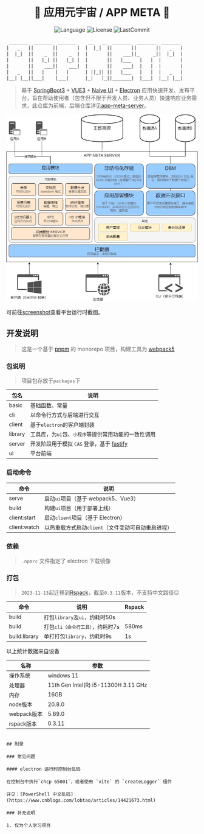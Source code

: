 <div align=center>
<h1>🎉 应用元宇宙 / APP META 🎉</h1>

![Language](https://img.shields.io/github/languages/top/0604hx/app-meta?logo=javascript&color=blue)
![License](https://img.shields.io/badge/License-MIT-green)
![LastCommit](https://img.shields.io/github/last-commit/0604hx/app-meta?color=blue&logo=github)

</div>

```text
 _______  _______  _______    __   __  _______  _______  _______ 
|   _   ||       ||       |  |  |_|  ||       ||       ||   _   |
|  |_|  ||    _  ||    _  |  |       ||    ___||_     _||  |_|  |
|       ||   |_| ||   |_| |  |       ||   |___   |   |  |       |
|       ||    ___||    ___|  |       ||    ___|  |   |  |       |
|   _   ||   |    |   |      | ||_|| ||   |___   |   |  |   _   |
|__| |__||___|    |___|      |_|   |_||_______|  |___|  |__| |__|
```

> 基于 [SpringBoot3](https://spring.io/projects/spring-boot) + [VUE3](https://cn.vuejs.org/) + [Naive UI](https://www.naiveui.com) + [Electron](https://www.electronjs.org) 应用快速开发、发布平台，旨在帮助使用者（包含但不限于开发人员、业务人员）快速响应业务需求，此仓库为前端，后端仓库详见[app-meta-server](https://github.com/0604hx/app-meta-server)。

![](docs/imgs/平台概述.jpg)

可前往[screenshot](docs/screenshots)查看平台运行时截图。

## 开发说明
> 这是一个基于 [pnpm](https://pnpm.io/) 的 monorepo 项目，构建工具为 [webpack5](https://webpack.js.org/)

### 包说明
> 项目包存放于`packages`下

包名|说明
-|-
basic|基础函数、常量
cli|以命令行方式与后端进行交互
client|基于`electron`的客户端封装
library|工具库，为`ui`包、`小程序`等提供常用功能的一致性调用
server|开发阶段用于模拟 `CAS` 登录，基于 [fastify](https://www.fastify.io/)
ui|平台前端

### 启动命令

命令|说明
-|-
serve|启动`ui`项目（基于 webpack5、Vue3）
build|构建`ui`项目（用于部署上线）
client:start|启动`client`项目（基于 Electron）
client:watch|以热重载方式启动`client`（文件变动可自动重启进程）

### 依赖
> `.npmrc` 文件指定了 electron 下载镜像

### 打包
> `2023-11-13`起迁移到[Rspack](https://www.rspack.dev/)，截至`0.3.11`版本，不支持中文路径😔

命令|说明|Rspack
-|-|-
build|打包`library`及`ui`，约耗时50s|
build|打包`cli（命令行工具）`，约耗时7s|580ms
build:library|单打打包`library`，约耗时9s|1s

以上统计数据来自设备

名称|参数
-|-
操作系统|windows 11
处理器|11th Gen Intel(R) i5-11300H 3.11 GHz
内存|16GB
node版本|20.8.0
webpack版本|5.89.0
rspack版本|0.3.11
```

## 附录

### 常见问题

#### electron 运行时控制台乱码

在控制台中执行`chcp 65001`，或者使用 `vite` 的 `createLogger` 组件 

详见：[PowerShell 中文乱码](https://www.cnblogs.com/lobtao/articles/14421673.html)

### 补充说明

1. 仅为个人学习项目
